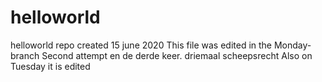 # helloworld
helloworld repo created 15 june 2020
This file was edited in the Monday-branch
Second attempt
en de derde keer. driemaal scheepsrecht
Also on Tuesday it is edited
